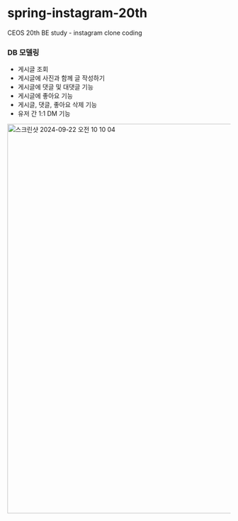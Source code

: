 # spring-instagram-20th
CEOS 20th BE study - instagram clone coding

### DB 모델링
- 게시글 조회
- 게시글에 사진과 함께 글 작성하기
- 게시글에 댓글 및 대댓글 기능
- 게시글에 좋아요 기능
- 게시글, 댓글, 좋아요 삭제 기능
- 유저 간 1:1 DM 기능

<img width="878" alt="스크린샷 2024-09-22 오전 10 10 04" src="https://github.com/user-attachments/assets/72019e3a-128c-44d2-a1c2-e883a6736248">


